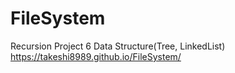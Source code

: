 # FileSystem
Recursion Project 6
Data Structure(Tree, LinkedList)
https://takeshi8989.github.io/FileSystem/
